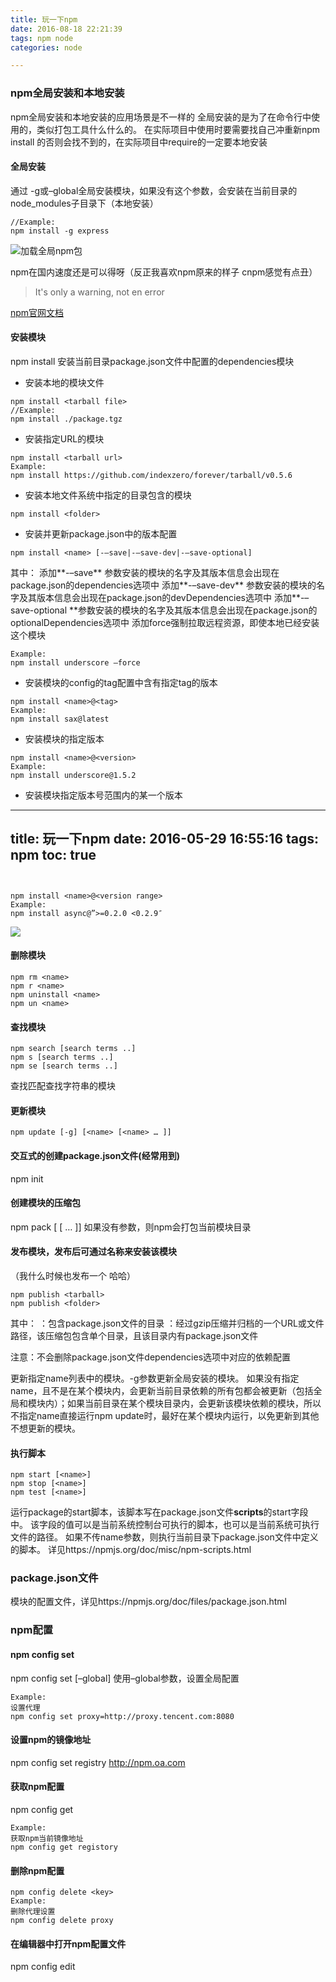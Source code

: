 ```yaml
---
title: 玩一下npm
date: 2016-08-18 22:21:39
tags: npm node
categories: node

---
```


### npm全局安装和本地安装
npm全局安装和本地安装的应用场景是不一样的
全局安装的是为了在命令行中使用的，类似打包工具什么什么的。
在实际项目中使用时要需要找自己冲重新npm install 的否则会找不到的，在实际项目中require的一定要本地安装
#### 全局安装

通过 -g或–global全局安装模块，如果没有这个参数，会安装在当前目录的node_modules子目录下（本地安装）

```
//Example:
npm install -g express
```

![加载全局npm包](http://upload-images.jianshu.io/upload_images/1889471-19025ab928db4a2d.png?imageMogr2/auto-orient/strip%7CimageView2/2/w/1240)


npm在国内速度还是可以得呀（反正我喜欢npm原来的样子 cnpm感觉有点丑）

> It's only a warning, not en error

[npm官网文档](https://npmjs.org/doc/)

#### 安装模块

npm install
安装当前目录package.json文件中配置的dependencies模块

- 安装本地的模块文件
```
npm install <tarball file>
//Example:
npm install ./package.tgz
```
- 安装指定URL的模块
```
npm install <tarball url>
Example:
npm install https://github.com/indexzero/forever/tarball/v0.5.6
```

- 安装本地文件系统中指定的目录包含的模块
```
npm install <folder>
```

- 安装并更新package.json中的版本配置
```
npm install <name> [-–save|-–save-dev|-–save-optional]
```
其中：
添加**-–save** 参数安装的模块的名字及其版本信息会出现在package.json的dependencies选项中
添加**-–save-dev** 参数安装的模块的名字及其版本信息会出现在package.json的devDependencies选项中
添加**-–save-optional **参数安装的模块的名字及其版本信息会出现在package.json的optionalDependencies选项中
添加force强制拉取远程资源，即使本地已经安装这个模块
```
Example:
npm install underscore –force
```

- 安装模块的config的tag配置中含有指定tag的版本
```
npm install <name>@<tag>
Example:
npm install sax@latest
```

- 安装模块的指定版本
```
npm install <name>@<version>
Example:
npm install underscore@1.5.2
```

- 安装模块指定版本号范围内的某一个版本
---
title: 玩一下npm
date: 2016-05-29 16:55:16
tags: npm
toc: true
---
```


npm install <name>@<version range>
Example:
npm install async@”>=0.2.0 <0.2.9″
```



![](http://upload-images.jianshu.io/upload_images/1889471-a66c50d5b7b5feeb.png?imageMogr2/auto-orient/strip%7CimageView2/2/w/1240)

#### 删除模块
```
npm rm <name>
npm r <name>
npm uninstall <name>
npm un <name>
```

#### 查找模块
```
npm search [search terms ..]
npm s [search terms ..]
npm se [search terms ..]
```
查找匹配查找字符串的模块

#### 更新模块
```
npm update [-g] [<name> [<name> … ]]
```



#### 交互式的创建package.json文件(经常用到)
npm init

#### 创建模块的压缩包

npm pack [<pkg> [<pkg> … ]]
如果没有参数，则npm会打包当前模块目录

#### 发布模块，发布后可通过名称来安装该模块
（我什么时候也发布一个 哈哈）
```
npm publish <tarball>
npm publish <folder>
```
其中：
<folder>：包含package.json文件的目录
<tarball>：经过gzip压缩并归档的一个URL或文件路径，该压缩包包含单个目录，且该目录内有package.json文件


注意：不会删除package.json文件dependencies选项中对应的依赖配置


更新指定name列表中的模块。-g参数更新全局安装的模块。
如果没有指定name，且不是在某个模块内，会更新当前目录依赖的所有包都会被更新（包括全局和模块内）；如果当前目录在某个模块目录内，会更新该模块依赖的模块，所以不指定name直接运行npm update时，最好在某个模块内运行，以免更新到其他不想更新的模块。

#### 执行脚本
```
npm start [<name>]
npm stop [<name>]
npm test [<name>] 
```
运行package的start脚本，该脚本写在package.json文件**scripts**的start字段中。
该字段的值可以是当前系统控制台可执行的脚本，也可以是当前系统可执行文件的路径。
如果不传name参数，则执行当前目录下package.json文件中定义的脚本。
详见https://npmjs.org/doc/misc/npm-scripts.html

### package.json文件

模块的配置文件，详见https://npmjs.org/doc/files/package.json.html

### npm配置

#### npm config set
npm config set <key> <value> [–global]
使用–global参数，设置全局配置
```
Example:
设置代理
npm config set proxy=http://proxy.tencent.com:8080
```
#### 设置npm的镜像地址
npm config set registry http://npm.oa.com

#### 获取npm配置
npm config get <key>
```
Example:
获取npm当前镜像地址
npm config get registory
```
#### 删除npm配置
```
npm config delete <key>
Example:
删除代理设置
npm config delete proxy
```
#### 在编辑器中打开npm配置文件
npm config edit
